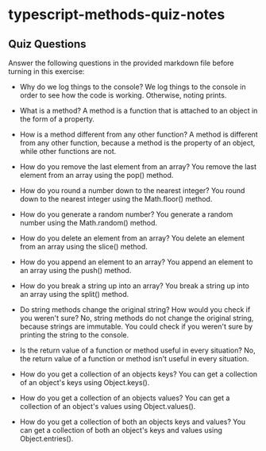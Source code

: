 # typescript-methods-quiz-notes

## Quiz Questions

Answer the following questions in the provided markdown file before turning in this exercise:

- Why do we log things to the console?
  We log things to the console in order to see how the code is working. Otherwise, noting prints.

- What is a method?
  A method is a function that is attached to an object in the form of a property.

- How is a method different from any other function?
  A method is different from any other function, because a method is the property of an object, while other functions are not.

- How do you remove the last element from an array?
  You remove the last element from an array using the pop() method.

- How do you round a number down to the nearest integer?
  You round down to the nearest integer using the Math.floor() method.

- How do you generate a random number?
  You generate a random number using the Math.random() method.

- How do you delete an element from an array?
  You delete an element from an array using the slice() method.

- How do you append an element to an array?
  You append an element to an array using the push() method.

- How do you break a string up into an array?
  You break a string up into an array using the split() method.

- Do string methods change the original string? How would you check if you weren't sure?
  No, string methods do not change the original string, because strings are immutable. You could check if you weren't sure by
  printing the string to the console.

- Is the return value of a function or method useful in every situation?
  No, the return value of a function or method isn't useful in every situation.

- How do you get a collection of an objects keys?
  You can get a collection of an object's keys using Object.keys().

- How do you get a collection of an objects values?
  You can get a collection of an object's values using Object.values().

- How do you get a collection of both an objects keys and values?
  You can get a collection of both an object's keys and values using Object.entries().

